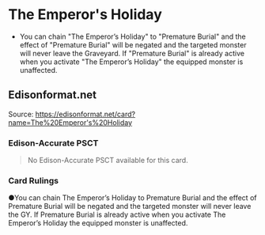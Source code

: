 # The Emperor's Holiday

*   You can chain "The Emperor’s Holiday" to "Premature Burial" and the effect of "Premature Burial" will be negated and the targeted monster will never leave the Graveyard. If "Premature Burial" is already active when you activate "The Emperor’s Holiday" the equipped monster is unaffected.

## Edisonformat.net

Source: https://edisonformat.net/card?name=The%20Emperor's%20Holiday

### Edison-Accurate PSCT

> No Edison-Accurate PSCT available for this card.

### Card Rulings

●You can chain The Emperor’s Holiday to Premature Burial and the effect of Premature Burial will be negated and the targeted monster will never leave the GY. If Premature Burial is already active when you activate The Emperor’s Holiday the equipped monster is unaffected.
            